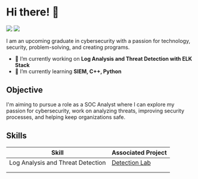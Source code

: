 # Hi there! 👋
<a href="https://www.linkedin.com/in/stevenalmueti"><img src="https://img.shields.io/badge/LinkedIn-0077B5?style=for-the-badge&logo=linkedin&logoColor=white" /></a>
<a href="mailto:scalmueti@gmail.com"><img src="https://img.shields.io/badge/Gmail-D14836?style=for-the-badge&logo=gmail&logoColor=white" /></a>

I am an upcoming graduate in cybersecurity with a passion for technology, security, problem-solving, and creating programs.

- 🔭 I’m currently working on **Log Analysis and Threat Detection with ELK Stack**
- 🌱 I’m currently learning **SIEM, C++, Python**

## Objective

I'm aiming to pursue a role as a SOC Analyst where I can explore my passion for cybersecurity, work on analyzing threats, improving security processes, and helping keep organizations safe.

## Skills

| Skill                             | Associated Project                             |
|-----------------------------------|------------------------------------------------|
| Log Analysis and Threat Detection | <a href="https://google.com">Detection Lab</a> |
|                                   |                                                |
|                                   |                                                |
